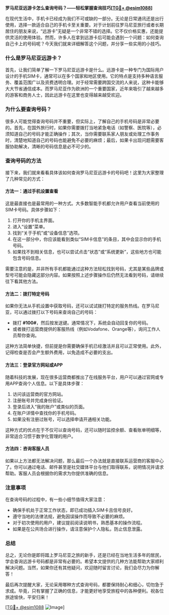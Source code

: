 **罗马尼亚远游卡怎么查询号码？——轻松掌握查询技巧[[TG💪+ @esim1088](https://t.me/s/esim1088)]**

在现代生活中，手机卡已经成为我们不可或缺的一部分。无论是日常通讯还是出行使用，选择一款适合自己的手机卡至关重要。对于计划前往罗马尼亚旅行或者长期居住的朋友来说，“远游卡”无疑是一个非常不错的选择。它不仅价格实惠，还能提供灵活的使用体验。然而，许多人在拿到远游卡后可能会遇到一个问题：如何查询自己卡上的号码呢？今天我们就来详细解答这个问题，并分享一些实用的小技巧。

### **什么是罗马尼亚远游卡？**
首先，让我们简单了解一下罗马尼亚远游卡是什么。远游卡是一种专门为国际用户设计的手机SIM卡，通常可以在多个国家和地区使用。它的特点是支持多种语言服务、覆盖范围广以及资费透明合理。对于经常需要跨国交流的人来说，这种卡能够大大节省通信成本。而罗马尼亚作为欧洲的一个重要国家，近年来吸引了越来越多的游客和商务人士，因此远游卡在这里也变得越来越受欢迎。

### **为什么要查询号码？**
很多人可能觉得查询号码并不重要，但实际上，了解自己的手机号码是非常必要的。首先，在国外旅行时，如果你需要拨打当地紧急电话（如警察、医院等），必须知道自己的号码才能正确操作；其次，当你需要联系家人朋友或处理工作事务时，清楚地知道自己的号码也能避免不必要的麻烦；最后，如果卡出现问题需要客服协助解决，清晰的号码信息是必不可少的。

### **查询号码的方法**
接下来，我们就来看看具体该如何查询罗马尼亚远游卡的号码吧！这里为大家整理了几种常见的方式：

#### **方法一：通过手机设置查看**
这是最直接也是最常用的一种方式。大多数智能手机都允许用户查看当前使用的SIM卡号码。具体步骤如下：
1. 打开你的手机主界面。
2. 进入“设置”菜单。
3. 找到“关于手机”或“设备信息”选项。
4. 在这一部分中，你应该能看到类似“SIM卡信息”的条目，其中会显示你的手机号码。
5. 如果找不到相关信息，也可以尝试点击“状态”或“系统更新”，这些地方也可能包含号码信息。

需要注意的是，并非所有手机都能通过这种方法轻松找到号码，尤其是某些品牌或型号可能会隐藏这部分内容。如果按照上述步骤操作后仍然无法看到号码，请继续往下看其他方法。

#### **方法二：拨打特定号码**
如果你无法从手机设置中获取号码，还可以试试拨打特定的服务热线。在罗马尼亚，可以通过拨打以下号码来查询自己的号码：
- 拨打 **#100#**，然后按发送键。通常情况下，系统会自动回复你的号码。
- 或者拨打运营商提供的客服热线（例如Vodafone、Orange等），询问工作人员帮你查询。

这种方法简单快捷，但前提是你需要确保手机已经激活并且可以正常使用。此外，记得检查是否会产生额外费用，以免造成不必要的支出。

#### **方法三：登录官方网站或APP**
随着科技的发展，现在很多运营商都推出了在线服务平台，用户可以通过官网或专用APP查询个人信息。以下是具体步骤：
1. 访问该运营商的官方网站。
2. 注册账号并完成身份验证。
3. 登录后进入“我的账户”或类似的页面。
4. 在账户详情中查找你的手机号码。
5. 如果没有注册过账号，可以选择申请开通相关功能。

这种方式的优点在于不仅可以查询号码，还可以随时监控余额、查看账单明细等，非常适合习惯于数字化管理的用户。

#### **方法四：咨询客服人员**
如果以上方法都无法解决问题，那么最后一个办法就是直接联系运营商的客服中心了。你可以通过电话、邮件甚至是社交媒体平台与他们取得联系，说明情况并请求帮助。客服人员会根据你的需求为你提供准确的信息。

### **注意事项**
在查询号码的过程中，有一些小细节值得大家注意：
- 确保手机处于正常工作状态，即已成功插入SIM卡且信号良好。
- 遵守当地的法律法规，避免因误操作而导致不必要的麻烦。
- 对于初次使用的用户，建议提前阅读说明书，熟悉基本的操作流程。
- 如果是在公共场合进行操作，请注意保护个人隐私，防止信息泄露。

### **总结**
总之，无论你是即将踏上罗马尼亚之旅的新手，还是已经在当地生活多年的居民，学会查询远游卡号码都是非常有必要的。希望本文提供的几种方法能帮助大家顺利解决问题。当然，如果你还有其他疑问，欢迎随时留言讨论，我们会尽力为你解答！

最后再次提醒大家，无论采用哪种方式查询号码，都要保持耐心和细心，切勿急于求成。毕竟，只有掌握了正确的信息，才能更好地享受旅程中的各种便利。祝各位旅途愉快，平安归来！

[[TG💪+ @esim1088](https://t.me/s/esim1088) ![Image](https://i.postimg.cc/4NQfJmqS/Snipaste-2025-05-13-00-14-12.png)]